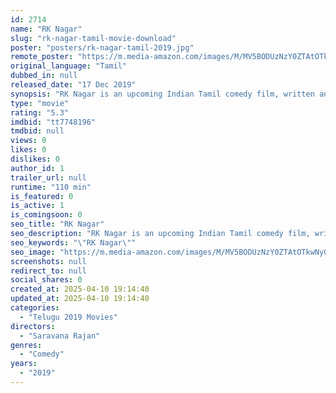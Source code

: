 ```yaml
---
id: 2714
name: "RK Nagar"
slug: "rk-nagar-tamil-movie-download"
poster: "posters/rk-nagar-tamil-2019.jpg"
remote_poster: "https://m.media-amazon.com/images/M/MV5BODUzNzY0ZTAtOTkwNy00ODBiLTljYWQtYjVhNWFmNDEyMjU1XkEyXkFqcGc@._V1_SX300.jpg"
original_language: "Tamil"
dubbed_in: null
released_date: "17 Dec 2019"
synopsis: "RK Nagar is an upcoming Indian Tamil comedy film, written and directed by Saravana Rajan. The film features Vaibhav and Sana Althaf in the lead roles, while Sampath Raj plays a supporting role."
type: "movie"
rating: "5.3"
imdbid: "tt7748196"
tmdbid: null
views: 0
likes: 0
dislikes: 0
author_id: 1
trailer_url: null
runtime: "110 min"
is_featured: 0
is_active: 1
is_comingsoon: 0
seo_title: "RK Nagar"
seo_description: "RK Nagar is an upcoming Indian Tamil comedy film, written and directed by Saravana Rajan. The film features Vaibhav and Sana Althaf in the lead roles, while Sampath Raj plays a supporting role."
seo_keywords: "\"RK Nagar\""
seo_image: "https://m.media-amazon.com/images/M/MV5BODUzNzY0ZTAtOTkwNy00ODBiLTljYWQtYjVhNWFmNDEyMjU1XkEyXkFqcGc@._V1_SX300.jpg"
screenshots: null
redirect_to: null
social_shares: 0
created_at: 2025-04-10 19:14:40
updated_at: 2025-04-10 19:14:40
categories:
  - "Telugu 2019 Movies"
directors:
  - "Saravana Rajan"
genres:
  - "Comedy"
years:
  - "2019"
---
```

